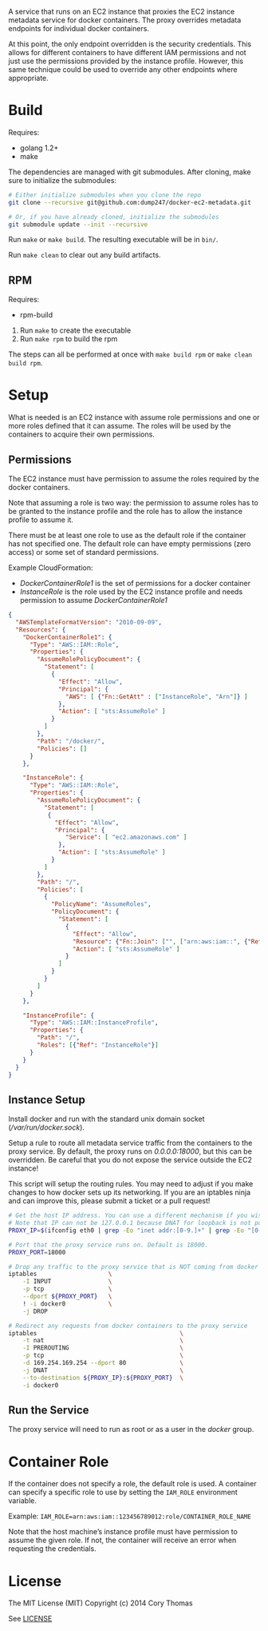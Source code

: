 A service that runs on an EC2 instance that proxies the EC2 instance metadata service
for docker containers. The proxy overrides metadata endpoints for individual docker
containers.

At this point, the only endpoint overridden is the security credentials. This allows
for different containers to have different IAM permissions and not just use the permissions
provided by the instance profile. However, this same technique could be used to override
any other endpoints where appropriate.

# Build

Requires:

* golang 1.2+
* make

The dependencies are managed with git submodules. After cloning, make sure to initialize the submodules:

```bash
# Either initialize submodules when you clone the repo
git clone --recursive git@github.com:dump247/docker-ec2-metadata.git

# Or, if you have already cloned, initialize the submodules
git submodule update --init --recursive
```

Run `make` or `make build`. The resulting executable will be in `bin/`.

Run `make clean` to clear out any build artifacts.

## RPM

Requires:

* rpm-build

1. Run `make` to create the executable
2. Run `make rpm` to build the rpm

The steps can all be performed at once with `make build rpm` or `make clean build rpm`.

# Setup

What is needed is an EC2 instance with assume role permissions and one or more roles defined
that it can assume. The roles will be used by the containers to acquire their own permissions.

## Permissions

The EC2 instance must have permission to assume the roles required by the docker containers.

Note that assuming a role is two way: the permission to assume roles has to be granted to the
instance profile and the role has to allow the instance profile to assume it.

There must be at least one role to use as the default role if the container has not specified
one. The default role can have empty permissions (zero access) or some set of standard
permissions.

Example CloudFormation:

* _DockerContainerRole1_ is the set of permissions for a docker container
* _InstanceRole_ is the role used by the EC2 instance profile and needs permission to assume _DockerContainerRole1_

```json
{
  "AWSTemplateFormatVersion": "2010-09-09",
  "Resources": {
    "DockerContainerRole1": {
      "Type": "AWS::IAM::Role",
      "Properties": {
        "AssumeRolePolicyDocument": {
          "Statement": [
            {
              "Effect": "Allow",
              "Principal": {
                "AWS": [ {"Fn::GetAtt" : ["InstanceRole", "Arn"]} ]
              },
              "Action": [ "sts:AssumeRole" ]
            }
          ]
        },
        "Path": "/docker/",
        "Policies": []
      }
    },

    "InstanceRole": {
      "Type": "AWS::IAM::Role",
      "Properties": {
        "AssumeRolePolicyDocument": {
          "Statement": [
           {
             "Effect": "Allow",
             "Principal": {
                "Service": [ "ec2.amazonaws.com" ]
              },
              "Action": [ "sts:AssumeRole" ]
            }
          ]
        },
        "Path": "/",
        "Policies": [
          {
            "PolicyName": "AssumeRoles",
            "PolicyDocument": {
              "Statement": [
                {
                  "Effect": "Allow",
                  "Resource": {"Fn::Join": ["", ["arn:aws:iam::", {"Ref": "AWS::AccountId"}, ":role/docker/*"]]},
                  "Action": [ "sts:AssumeRole" ]
                }
              ]
            }
          }
        ]
      }
    },

    "InstanceProfile": {
      "Type": "AWS::IAM::InstanceProfile",
      "Properties": {
        "Path": "/",
        "Roles": [{"Ref": "InstanceRole"}]
      }
    }
  }
}
```

## Instance Setup

Install docker and run with the standard unix domain socket (_/var/run/docker.sock_).

Setup a rule to route all metadata service traffic from the containers
to the proxy service. By default, the proxy runs on _0.0.0.0:18000_, but this can
be overridden. Be careful that you do not expose the service outside the EC2 instance!

This script will setup the routing rules. You may need to adjust if you make changes
to how docker sets up its networking. If you are an iptables ninja and can improve this,
please submit a ticket or a pull request!

```bash
# Get the host IP address. You can use a different mechanism if you wish.
# Note that IP can not be 127.0.0.1 because DNAT for loopback is not possible.
PROXY_IP=$(ifconfig eth0 | grep -Eo "inet addr:[0-9.]+" | grep -Eo "[0-9.]+")

# Port that the proxy service runs on. Default is 18000.
PROXY_PORT=18000

# Drop any traffic to the proxy service that is NOT coming from docker containers
iptables                    \
    -I INPUT                \
    -p tcp                  \
    --dport ${PROXY_PORT}   \
    ! -i docker0            \
    -j DROP

# Redirect any requests from docker containers to the proxy service
iptables                                        \
    -t nat                                      \
    -I PREROUTING                               \
    -p tcp                                      \
    -d 169.254.169.254 --dport 80               \
    -j DNAT                                     \
    --to-destination ${PROXY_IP}:${PROXY_PORT}  \
    -i docker0
```

## Run the Service

The proxy service will need to run as root or as a user in the _docker_ group.

# Container Role

If the container does not specify a role, the default role is used. A container can specify
a specific role to use by setting the `IAM_ROLE` environment variable.

Example: `IAM_ROLE=arn:aws:iam::123456789012:role/CONTAINER_ROLE_NAME`

Note that the host machine’s instance profile must have permission to assume the given role.
If not, the container will receive an error when requesting the credentials.

# License

The MIT License (MIT)
Copyright (c) 2014 Cory Thomas

See [LICENSE](LICENSE)
